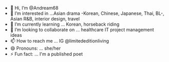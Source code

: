 - 👋 Hi, I’m @Andream68
- 👀 I’m interested in ...Asian drama -Korean, Chinese, Japanese, Thai, BL-, Asian R&B, interior design, travel
- 🌱 I’m currently learning ... Korean, horseback riding
- 💞️ I’m looking to collaborate on ... healthcare IT project management ideas
- 📫 How to reach me ... IG @limitededitionliving
- 😄 Pronouns: ... she/her
- ⚡ Fun fact: ... I'm a published poet

<!---
Andream68/Andream68 is a ✨ special ✨ repository because its `README.md` (this file) appears on your GitHub profile.
You can click the Preview link to take a look at your changes.
--->

